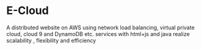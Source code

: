 # E-Cloud



A distributed website on AWS 
using network load balancing, virtual private cloud, cloud 9 and DynamoDB etc. services
with html+js and java 
realize scalability , flexibility and efficiency
